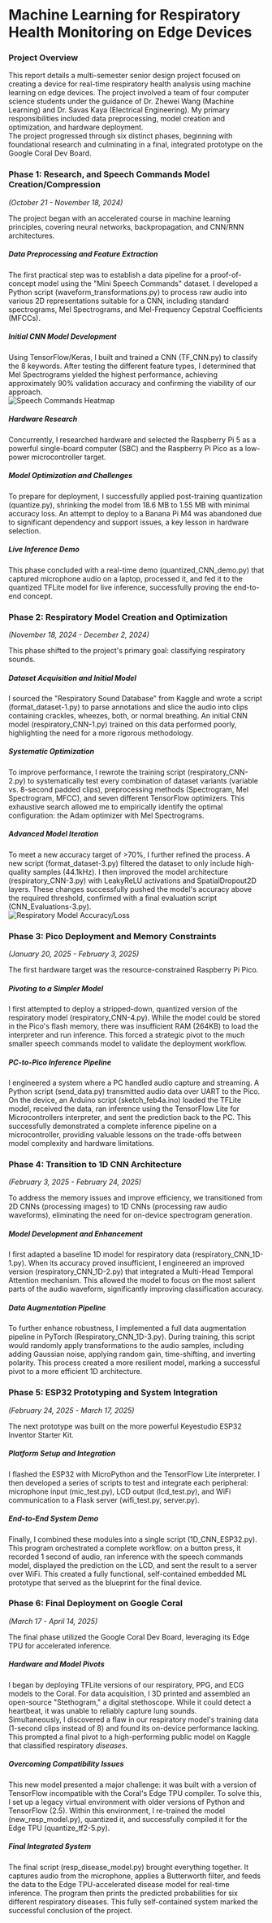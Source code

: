 # **Machine Learning for Respiratory Health Monitoring on Edge Devices**

### **Project Overview**

This report details a multi-semester senior design project focused on creating a device for real-time respiratory health analysis using machine learning on edge devices. The project involved a team of four computer science students under the guidance of Dr. Zhewei Wang (Machine Learning) and Dr. Savas Kaya (Electrical Engineering). My primary responsibilities included data preprocessing, model creation and optimization, and hardware deployment.  
The project progressed through six distinct phases, beginning with foundational research and culminating in a final, integrated prototype on the Google Coral Dev Board.

### **Phase 1: Research, and Speech Commands Model Creation/Compression**
*(October 21 \- November 18, 2024\)*  

The project began with an accelerated course in machine learning principles, covering neural networks, backpropagation, and CNN/RNN architectures.    

##### Data Preprocessing and Feature Extraction
The first practical step was to establish a data pipeline for a proof-of-concept model using the "Mini Speech Commands" dataset. I developed a Python script (waveform\_transformations.py) to process raw audio into various 2D representations suitable for a CNN, including standard spectrograms, Mel Spectrograms, and Mel-Frequency Cepstral Coefficients (MFCCs).    

##### Initial CNN Model Development  
Using TensorFlow/Keras, I built and trained a CNN (TF\_CNN.py) to classify the 8 keywords. After testing the different feature types, I determined that Mel Spectrograms yielded the highest performance, achieving approximately 90% validation accuracy and confirming the viability of our approach.  
![Speech Commands Heatmap](https://raw.githubusercontent.com/bsmith709/portfolio-site/main/static/SpeechCommandsModel1.png)    

##### Hardware Research  
Concurrently, I researched hardware and selected the Raspberry Pi 5 as a powerful single-board computer (SBC) and the Raspberry Pi Pico as a low-power microcontroller target. 

##### Model Optimization and Challenges  
To prepare for deployment, I successfully applied post-training quantization (quantize.py), shrinking the model from 18.6 MB to 1.55 MB with minimal accuracy loss. An attempt to deploy to a Banana Pi M4 was abandoned due to significant dependency and support issues, a key lesson in hardware selection.    

##### Live Inference Demo  
This phase concluded with a real-time demo (quantized\_CNN\_demo.py) that captured microphone audio on a laptop, processed it, and fed it to the quantized TFLite model for live inference, successfully proving the end-to-end concept.

### **Phase 2: Respiratory Model Creation and Optimization**
*(November 18, 2024 \- December 2, 2024)*  

This phase shifted to the project's primary goal: classifying respiratory sounds.    

##### Dataset Acquisition and Initial Model  
I sourced the "Respiratory Sound Database" from Kaggle and wrote a script (format\_dataset-1.py) to parse annotations and slice the audio into clips containing crackles, wheezes, both, or normal breathing. An initial CNN model (respiratory\_CNN-1.py) trained on this data performed poorly, highlighting the need for a more rigorous methodology.  

##### Systematic Optimization  
To improve performance, I rewrote the training script (respiratory\_CNN-2.py) to systematically test every combination of dataset variants (variable vs. 8-second padded clips), preprocessing methods (Spectrogram, Mel Spectrogram, MFCC), and seven different TensorFlow optimizers. This exhaustive search allowed me to empirically identify the optimal configuration: the Adam optimizer with Mel Spectrograms.  

##### Advanced Model Iteration  
To meet a new accuracy target of \>70%, I further refined the process. A new script (format\_dataset-3.py) filtered the dataset to only include high-quality samples (44.1kHz). I then improved the model architecture (respiratory\_CNN-3.py) with LeakyReLU activations and SpatialDropout2D layers. These changes successfully pushed the model's accuracy above the required threshold, confirmed with a final evaluation script (CNN\_Evaluations-3.py).  
![Respiratory Model Accuracy/Loss](https://raw.githubusercontent.com/bsmith709/portfolio-site/main/static/RespiratoryModel1.png)

### **Phase 3: Pico Deployment and Memory Constraints**
*(January 20, 2025 \- February 3, 2025)*  

The first hardware target was the resource-constrained Raspberry Pi Pico.  

##### Pivoting to a Simpler Model  
I first attempted to deploy a stripped-down, quantized version of the respiratory model (respiratory\_CNN-4.py). While the model could be stored in the Pico's flash memory, there was insufficient RAM (264KB) to load the interpreter and run inference. This forced a strategic pivot to the much smaller speech commands model to validate the deployment workflow.  

##### PC-to-Pico Inference Pipeline  
I engineered a system where a PC handled audio capture and streaming. A Python script (send\_data.py) transmitted audio data over UART to the Pico. On the device, an Arduino script (sketch\_feb4a.ino) loaded the TFLite model, received the data, ran inference using the TensorFlow Lite for Microcontrollers interpreter, and sent the prediction back to the PC. This successfully demonstrated a complete inference pipeline on a microcontroller, providing valuable lessons on the trade-offs between model complexity and hardware limitations.

### **Phase 4: Transition to 1D CNN Architecture**
*(February 3, 2025 \- February 24, 2025\)*  

To address the memory issues and improve efficiency, we transitioned from 2D CNNs (processing images) to 1D CNNs (processing raw audio waveforms), eliminating the need for on-device spectrogram generation.  

##### Model Development and Enhancement  
I first adapted a baseline 1D model for respiratory data (respiratory\_CNN\_1D-1.py). When its accuracy proved insufficient, I engineered an improved version (respiratory\_CNN\_1D-2.py) that integrated a Multi-Head Temporal Attention mechanism. This allowed the model to focus on the most salient parts of the audio waveform, significantly improving classification accuracy.  

##### Data Augmentation Pipeline  
To further enhance robustness, I implemented a full data augmentation pipeline in PyTorch (Respiratory\_CNN\_1D-3.py). During training, this script would randomly apply transformations to the audio samples, including adding Gaussian noise, applying random gain, time-shifting, and inverting polarity. This process created a more resilient model, marking a successful pivot to a more efficient 1D architecture.

### **Phase 5: ESP32 Prototyping and System Integration**
*(February 24, 2025 \- March 17, 2025\)*  

The next prototype was built on the more powerful Keyestudio ESP32 Inventor Starter Kit.  

##### Platform Setup and Integration  
I flashed the ESP32 with MicroPython and the TensorFlow Lite interpreter. I then developed a series of scripts to test and integrate each peripheral: microphone input (mic\_test.py), LCD output (lcd\_test.py), and WiFi communication to a Flask server (wifi\_test.py, server.py).  

##### End-to-End System Demo  
Finally, I combined these modules into a single script (1D\_CNN\_ESP32.py). This program orchestrated a complete workflow: on a button press, it recorded 1 second of audio, ran inference with the speech commands model, displayed the prediction on the LCD, and sent the result to a server over WiFi. This created a fully functional, self-contained embedded ML prototype that served as the blueprint for the final device.  

### **Phase 6: Final Deployment on Google Coral**
*(March 17 \- April 14, 2025\)*  

The final phase utilized the Google Coral Dev Board, leveraging its Edge TPU for accelerated inference.  

##### Hardware and Model Pivots  
I began by deploying TFLite versions of our respiratory, PPG, and ECG models to the Coral. For data acquisition, I 3D printed and assembled an open-source "Stethogram," a digital stethoscope. While it could detect a heartbeat, it was unable to reliably capture lung sounds.  
Simultaneously, I discovered a flaw in our respiratory model's training data (1-second clips instead of 8\) and found its on-device performance lacking. This prompted a final pivot to a high-performing public model on Kaggle that classified respiratory *diseases*.  

##### Overcoming Compatibility Issues  
This new model presented a major challenge: it was built with a version of TensorFlow incompatible with the Coral's Edge TPU compiler. To solve this, I set up a legacy virtual environment with older versions of Python and TensorFlow (2.5). Within this environment, I re-trained the model (new\_resp\_model.py), quantized it, and successfully compiled it for the Edge TPU (quantize\_tf2-5.py).  

##### Final Integrated System  
The final script (resp\_disease\_model.py) brought everything together. It captures audio from the microphone, applies a Butterworth filter, and feeds the data to the Edge TPU-accelerated disease model for real-time inference. The program then prints the predicted probabilities for six different respiratory diseases. This fully self-contained system marked the successful conclusion of the project.
